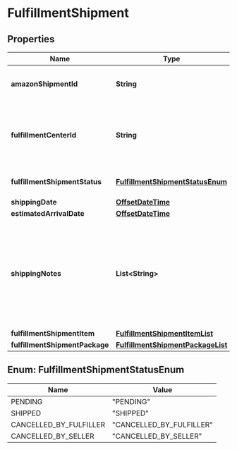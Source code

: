 # FulfillmentShipment

## Properties
Name | Type | Description | Notes
------------ | ------------- | ------------- | -------------
**amazonShipmentId** | **String** | A shipment identifier assigned by Amazon. | 
**fulfillmentCenterId** | **String** | An identifier for the fulfillment center that the shipment will be sent from. | 
**fulfillmentShipmentStatus** | [**FulfillmentShipmentStatusEnum**](#FulfillmentShipmentStatusEnum) | The current status of the shipment. | 
**shippingDate** | [**OffsetDateTime**](OffsetDateTime.md) |  |  [optional]
**estimatedArrivalDate** | [**OffsetDateTime**](OffsetDateTime.md) |  |  [optional]
**shippingNotes** | **List&lt;String&gt;** | Provides additional insight into shipment timeline. Primairly used to communicate that actual delivery dates aren&#x27;t available. |  [optional]
**fulfillmentShipmentItem** | [**FulfillmentShipmentItemList**](FulfillmentShipmentItemList.md) |  | 
**fulfillmentShipmentPackage** | [**FulfillmentShipmentPackageList**](FulfillmentShipmentPackageList.md) |  |  [optional]

<a name="FulfillmentShipmentStatusEnum"></a>
## Enum: FulfillmentShipmentStatusEnum
Name | Value
---- | -----
PENDING | &quot;PENDING&quot;
SHIPPED | &quot;SHIPPED&quot;
CANCELLED_BY_FULFILLER | &quot;CANCELLED_BY_FULFILLER&quot;
CANCELLED_BY_SELLER | &quot;CANCELLED_BY_SELLER&quot;
